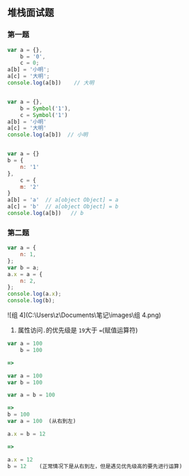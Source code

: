 ## 堆栈面试题

### 第一题

```javascript
var a = {},
    b = '0',
    c = 0;
a[b] = '小明';
a[c] = '大明';
console.log(a[b])    // 大明


var a = {},
    b = Symbol('1'),
    c = Symbol('1')
a[b] = '小明'
a[c] = '大明'
console.log(a[b])  // 小明


var a = {}
b = {
    n: '1'
},
    c = {
    m: '2'
}
a[b] = 'a'  // a[object Object] = a
a[c] = 'b'  // a[object Object] = b
console.log(a[b])   // b
```

### 第二题

```javascript
var a = {
    n: 1,
};
var b = a;
a.x = a = {
    n: 2,
};
console.log(a.x);
console.log(b);
```

![组 4](C:\Users\z\Documents\笔记\images\组 4.png)



1. 属性访问`.`的优先级是 `19`大于 `=`(赋值运算符)

```javascript
var a = 100
	b = 100 

=> 

var a = 100
var b = 100
```

```javascript
var a = b = 100

=>
b = 100
var a = 100  (从右到左)
```



```javascript
a.x = b = 12

=>

a.x = 12 
b = 12    (正常情况下是从右到左，但是遇见优先级高的要先进行运算)
```

